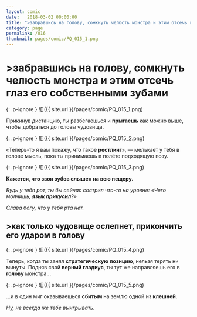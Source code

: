 ```yaml
---
layout: comic
date:   2018-03-02 00:00:00 
title: ">забравшись на голову, сомкнуть челюсть монстра и этим отсечь глаз его собственными зубами"
category: page
permalink: /016
thumbnail: pages/comic/PQ_015_1.png
---
```

# >забравшись на голову, сомкнуть челюсть монстра и этим отсечь глаз его собственными зубами

{: .p-ignore }
![]({{ site.url }}/pages/comic/PQ_015_1.png)

Прикинув дистанцию, ты разбегаешься и <strong>прыгаешь </strong>как можно выше, чтобы добраться до головы чудовища.

{: .p-ignore }
![]({{ site.url }}/pages/comic/PQ_015_2.png)

«Теперь-то я вам покажу, что такое <strong>рестлинг</strong>», — мелькает у тебя в голове мысль, пока ты принимаешь в полёте подходящую позу.

{: .p-ignore }
![]({{ site.url }}/pages/comic/PQ_015_3.png)

<strong>Кажется, что звон зубов слышен на всю пещеру.</strong>

<em>Будь у тебя рот, ты бы сейчас сострил что-то на уровне: «Чего молчишь, <strong>язык прикусил</strong>?»</em>

<em>Слава богу, что у тебя рта нет.</em>

## >как только чудовище ослепнет, прикончить его ударом в голову

{: .p-ignore }
![]({{ site.url }}/pages/comic/PQ_015_4.png)

Теперь, когда ты занял <strong>стратегическую позицию</strong>, нельзя терять ни минуты. Подняв свой <strong>верный гладиус</strong>, ты тут же направляешь его в <strong>голову </strong>монстра…

{: .p-ignore }
![]({{ site.url }}/pages/comic/PQ_015_5.png)

…и в один миг оказываешься <strong>сбитым </strong>на землю одной из <strong>клешней</strong>.

<em>Ну, не всегда же тебе выигрывать.</em>
